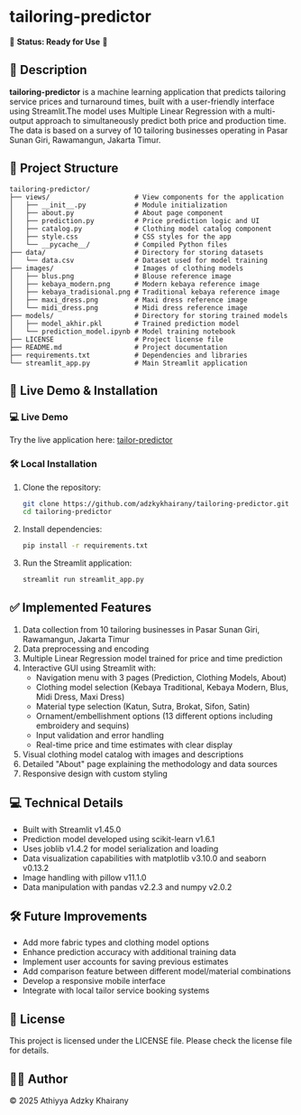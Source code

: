 # tailoring-predictor

🚀 **Status: Ready for Use** 🚀

## 📌 Description
**tailoring-predictor** is a machine learning application that predicts tailoring service prices and turnaround times, built with a user-friendly interface using Streamlit.The model uses Multiple Linear Regression with a multi-output approach to simultaneously predict both price and production time. The data is based on a survey of 10 tailoring businesses operating in Pasar Sunan Giri, Rawamangun, Jakarta Timur.

## 📁 Project Structure
```
tailoring-predictor/
├── views/                     # View components for the application
│   ├── __init__.py            # Module initialization
│   ├── about.py               # About page component
│   ├── prediction.py          # Price prediction logic and UI
│   ├── catalog.py             # Clothing model catalog component
│   ├── style.css              # CSS styles for the app
│   └── __pycache__/           # Compiled Python files
├── data/                      # Directory for storing datasets
│   └── data.csv               # Dataset used for model training
├── images/                    # Images of clothing models
│   ├── blus.png               # Blouse reference image
│   ├── kebaya_modern.png      # Modern kebaya reference image
│   ├── kebaya_tradisional.png # Traditional kebaya reference image
│   ├── maxi_dress.png         # Maxi dress reference image
│   └── midi_dress.png         # Midi dress reference image
├── models/                    # Directory for storing trained models
│   ├── model_akhir.pkl        # Trained prediction model
│   └── prediction_model.ipynb # Model training notebook
├── LICENSE                    # Project license file
├── README.md                  # Project documentation
├── requirements.txt           # Dependencies and libraries
└── streamlit_app.py           # Main Streamlit application
```

## 🚀 Live Demo & Installation

### 💻 Live Demo
Try the live application here: [tailor-predictor](https://tailor-prediction.streamlit.app/)

### 🛠️ Local Installation

1. Clone the repository:
   ```bash
   git clone https://github.com/adzkykhairany/tailoring-predictor.git
   cd tailoring-predictor
   ```
2. Install dependencies:
   ```bash
   pip install -r requirements.txt
   ```
3. Run the Streamlit application:
   ```bash
   streamlit run streamlit_app.py
   ```

## ✅ Implemented Features
1. Data collection from 10 tailoring businesses in Pasar Sunan Giri, Rawamangun, Jakarta Timur
2. Data preprocessing and encoding
3. Multiple Linear Regression model trained for price and time prediction
4. Interactive GUI using Streamlit with:
   - Navigation menu with 3 pages (Prediction, Clothing Models, About)
   - Clothing model selection (Kebaya Traditional, Kebaya Modern, Blus, Midi Dress, Maxi Dress)
   - Material type selection (Katun, Sutra, Brokat, Sifon, Satin)
   - Ornament/embellishment options (13 different options including embroidery and sequins)
   - Input validation and error handling
   - Real-time price and time estimates with clear display
5. Visual clothing model catalog with images and descriptions
6. Detailed "About" page explaining the methodology and data sources
7. Responsive design with custom styling

## 💻 Technical Details
- Built with Streamlit v1.45.0
- Prediction model developed using scikit-learn v1.6.1
- Uses joblib v1.4.2 for model serialization and loading
- Data visualization capabilities with matplotlib v3.10.0 and seaborn v0.13.2
- Image handling with pillow v11.1.0
- Data manipulation with pandas v2.2.3 and numpy v2.0.2

## 🛠 Future Improvements
- Add more fabric types and clothing model options
- Enhance prediction accuracy with additional training data
- Implement user accounts for saving previous estimates
- Add comparison feature between different model/material combinations
- Develop a responsive mobile interface
- Integrate with local tailor service booking systems

## 📜 License
This project is licensed under the LICENSE file. Please check the license file for details.

## 👩‍💻 Author
© 2025 Athiyya Adzky Khairany